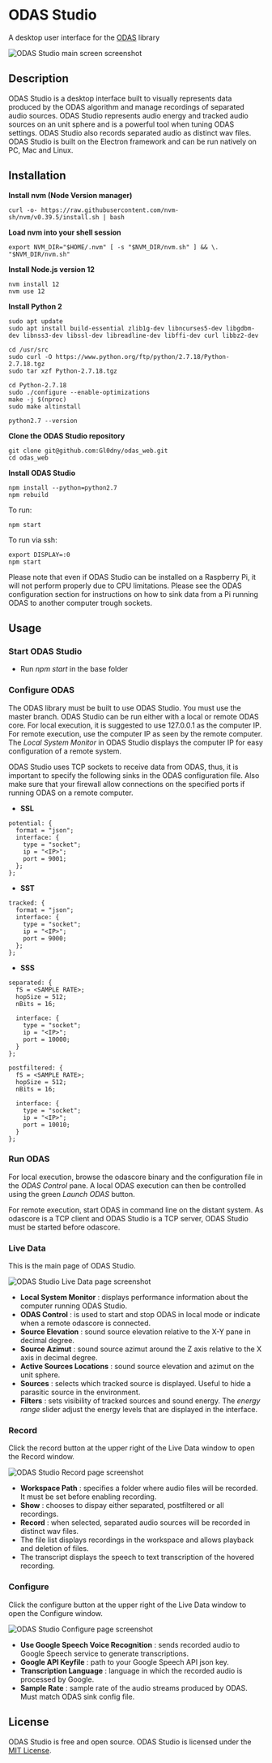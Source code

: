 # ODAS Studio
A desktop user interface for the [ODAS](https://github.com/introlab/odas) library

![ODAS Studio main screen screenshot](/screenshots/main.png)

## Description
ODAS Studio is a desktop interface built to visually represents data produced by the ODAS algorithm and manage recordings of separated audio sources. ODAS Studio represents audio energy and tracked audio sources on an unit sphere and is a powerful tool when tuning ODAS settings. ODAS Studio also records separated audio as distinct wav files. ODAS Studio is built on the Electron framework and can be run natively on PC, Mac and Linux.

## Installation

**Install nvm (Node Version manager)**
```
curl -o- https://raw.githubusercontent.com/nvm-sh/nvm/v0.39.5/install.sh | bash
```

**Load nvm into your shell session**
```
export NVM_DIR="$HOME/.nvm" [ -s "$NVM_DIR/nvm.sh" ] && \. "$NVM_DIR/nvm.sh"
```

**Install Node.js version 12**
```
nvm install 12 
nvm use 12
```

**Install Python 2**
```
sudo apt update
sudo apt install build-essential zlib1g-dev libncurses5-dev libgdbm-dev libnss3-dev libssl-dev libreadline-dev libffi-dev curl libbz2-dev

cd /usr/src
sudo curl -O https://www.python.org/ftp/python/2.7.18/Python-2.7.18.tgz
sudo tar xzf Python-2.7.18.tgz

cd Python-2.7.18
sudo ./configure --enable-optimizations
make -j $(nproc)
sudo make altinstall

python2.7 --version

```

**Clone the ODAS Studio repository**
```
git clone git@github.com:Gl0dny/odas_web.git
cd odas_web
```

**Install ODAS Studio**
```
npm install --python=python2.7
npm rebuild
```
To run:
```
npm start
```

To run via ssh:
```
export DISPLAY=:0
npm start
```



Please note that even if ODAS Studio can be installed on a Raspberry Pi, it will not perform properly due to CPU limitations. Please see the ODAS configuration section for instructions on how to sink data from a Pi running ODAS to another computer trough sockets.

## Usage
### Start ODAS Studio
* Run _npm start_ in the base folder

### Configure ODAS
The ODAS library must be built to use ODAS Studio. You must use the master branch. ODAS Studio can be run either with a local or remote ODAS core. For local execution, it is suggested to use 127.0.0.1 as the computer IP. For remote execution, use the computer IP as seen by the remote computer. The _Local System Monitor_ in ODAS Studio displays the computer IP for easy configuration of a remote system.

ODAS Studio uses TCP sockets to receive data from ODAS, thus, it is important to specify the following sinks in the ODAS configuration file. Also make sure that your firewall allow connections on the specified ports if running ODAS on a remote computer.
* **SSL**
```
potential: {
  format = "json";
  interface: {
    type = "socket";
    ip = "<IP>";
    port = 9001;
  };
};
```
* **SST**
```
tracked: {
  format = "json";
  interface: {
    type = "socket";
    ip = "<IP>";
    port = 9000;
  };
};
```
* **SSS**
```
separated: {
  fS = <SAMPLE RATE>;
  hopSize = 512;
  nBits = 16;        

  interface: {
    type = "socket";
    ip = "<IP>";
    port = 10000;
  }        
};

postfiltered: {
  fS = <SAMPLE RATE>;
  hopSize = 512;
  nBits = 16;        

  interface: {
    type = "socket";
    ip = "<IP>";
    port = 10010;
  }        
};
```

### Run ODAS
For local execution, browse the odascore binary and the configuration file in the _ODAS Control_ pane. A local ODAS execution can then be controlled using the green _Launch ODAS_ button.

For remote execution, start ODAS in command line on the distant system. As odascore is a TCP client and ODAS Studio is a TCP server, ODAS Studio must be started before odascore.

### Live Data
This is the main page of ODAS Studio.

![ODAS Studio Live Data page screenshot](/screenshots/live_data.png)

* **Local System Monitor** : displays performance information about the computer running ODAS Studio.
* **ODAS Control** : is used to start and stop ODAS in local mode or indicate when a remote odascore is connected.
* **Source Elevation** : sound source elevation relative to the X-Y pane in decimal degree.
* **Source Azimut** : sound source azimut around the Z axis relative to the X axis in decimal degree.
* **Active Sources Locations** : sound source elevation and azimut on the unit sphere.
* **Sources** : selects which tracked source is displayed. Useful to hide a parasitic source in the environment.
* **Filters** : sets visibility of tracked sources and sound energy. The _energy range_ slider adjust the energy levels that are displayed in the interface.

### Record
Click the record button at the upper right of the Live Data window to open the Record window.

![ODAS Studio Record page screenshot](/screenshots/record.png)

* **Workspace Path** : specifies a folder where audio files will be recorded. It must be set before enabling recording.
* **Show** : chooses to dispay either separated, postfiltered or all recordings.
* **Record** : when selected, separated audio sources will be recorded in distinct wav files.
* The file list displays recordings in the workspace and allows playback and deletion of files.
* The transcript displays the speech to text transcription of the hovered recording.

### Configure
Click the configure button at the upper right of the Live Data window to open the Configure window.

![ODAS Studio Configure page screenshot](/screenshots/configure.png)

* **Use Google Speech Voice Recognition** : sends recorded audio to Google Speech service to generate transcriptions.
* **Google API Keyfile** : path to your Google Speech API json key.
* **Transcription Language** : language in which the recorded audio is processed by Google.
* **Sample Rate** : sample rate of the audio streams produced by ODAS. Must match ODAS sink config file.

## License
ODAS Studio is free and open source. ODAS Studio is licensed under the [MIT License](/LICENSE).
